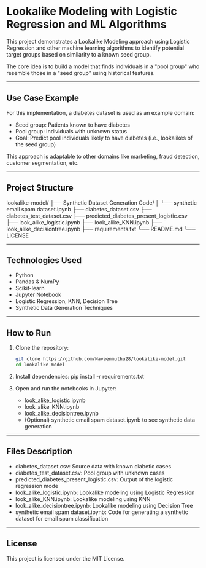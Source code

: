 # Lookalike Modeling with Logistic Regression and ML Algorithms

This project demonstrates a Lookalike Modeling approach using Logistic Regression and other machine learning algorithms to identify potential target groups based on similarity to a known seed group.

The core idea is to build a model that finds individuals in a "pool group" who resemble those in a "seed group" using historical features.


---

## Use Case Example

For this implementation, a diabetes dataset is used as an example domain:

- Seed group: Patients known to have diabetes
- Pool group: Individuals with unknown status
- Goal: Predict pool individuals likely to have diabetes (i.e., lookalikes of the seed group)

This approach is adaptable to other domains like marketing, fraud detection, customer segmentation, etc.

---

## Project Structure

lookalike-model/
├── Synthetic Dataset Generation Code/
│ └── synthetic email spam dataset.ipynb
├── diabetes_dataset.csv
├── diabetes_test_dataset.csv
├── predicted_diabetes_present_logistic.csv
├── look_alike_logistic.ipynb
├── look_alike_KNN.ipynb
├── look_alike_decisiontree.ipynb
├── requirements.txt
└── README.md
└── LICENSE

---

## Technologies Used

- Python
- Pandas & NumPy
- Scikit-learn
- Jupyter Notebook
- Logistic Regression, KNN, Decision Tree
- Synthetic Data Generation Techniques

---

## How to Run

1. Clone the repository:
   ```bash
   git clone https://github.com/Naveenmuthu28/lookalike-model.git
   cd lookalike-model

2. Install dependencies:
   pip install -r requirements.txt

3. Open and run the notebooks in Jupyter:

    - look_alike_logistic.ipynb
    - look_alike_KNN.ipynb
    - look_alike_decisiontree.ipynb
    - (Optional) synthetic email spam dataset.ipynb to see synthetic data generation

---

## Files Description

- diabetes_dataset.csv: Source data with known diabetic cases
- diabetes_test_dataset.csv: Pool group with unknown cases
- predicted_diabetes_present_logistic.csv: Output of the logistic regression mode
- look_alike_logistic.ipynb: Lookalike modeling using Logistic Regression
- look_alike_KNN.ipynb: Lookalike modeling using KNN
- look_alike_decisiontree.ipynb: Lookalike modeling using Decision Tree
- synthetic email spam dataset.ipynb: Code for generating a synthetic dataset for email spam classification

---


## License
This project is licensed under the MIT License.
